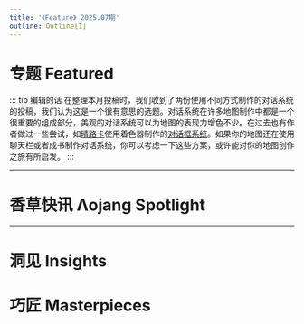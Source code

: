 ```yaml
---
title: '《Feature》 2025.07期'
outline: Outline[1]
---
```


<!-- markdownlint-disable MD033 MD041 -->
<script setup>
    import { useData } from 'vitepress'

    const { isDark } = useData()
</script>

<JournalHead
    cover = "../cover/202507/202507.png"
    :coverLink="'https://www.bilibili.com/video/BV1wXurzhEsW'"
    :editors = "['CR_019','Alumopper']"
    :credits = "['DJ FK']"
/>

 

# 专题 Featured

::: tip 编辑的话
在整理本月投稿时，我们收到了两份使用不同方式制作的对话系统的投稿，我们认为这是一个很有意思的选题。对话系统在许多地图制作中都是一个很重要的组成部分，美观的对话系统可以为地图的表现力增色不少。在过去也有作者做过一些尝试，如[晴路卡](https://space.bilibili.com/33229178/)使用着色器制作的[对话框系统](https://www.bilibili.com/video/BV1yZ4y1v7Vx/)。如果你的地图还在使用聊天栏或者成书制作对话系统，你可以考虑一下这些方案，或许能对你的地图创作之旅有所启发。
:::

<IndexCompatible
    title = "以防你不知道我可以在MC里玩千恋万花"
    url = "../archive/202507/0/content"
    authorName = "SKSAMA"
    abstract = "本项目旨在通过简单的方式，在MC中创建类似Galgame的对话框，支持自定义配置立绘、对话、选项等，效果良好，可用于地图创作等场景中。"
    avatarUrl = '../archive/_authors/sk.jpg'
    :socialLinks="[
        { name: 'BiliBili', url: 'https://space.bilibili.com/1546917549' },
        { name: 'GitHub', url: 'https://github.com/ymqlgthbSakuraDream' }
    ]"
    background = '../archive/202507/_assets/0.png'
/>

<IndexCompatible
    title = "更好的剧情对话"
    url = "../archive/202507/1/content"
    authorName = "icuqALT10"
    abstract = "根据1.21.6新版的/dialog指令和对话框系统制作的，支持 任意立绘、任意名称、任意内容、任意选项 的剧情对话系统。"
    avatarUrl = '../archive/_authors/icuqalt10.jpg'
    :socialLinks="[
        { name: 'BiliBili', url: 'https://space.bilibili.com/1239940161' }
    ]"
    background = '../archive/202507/_assets/1.png'
/>

---
# 香草快讯 Λojang Spotlight

<IndexCompatible
    title = "香草快讯 - 2025年7月"
    url = "../archive/202507/spotlight/content"
    authorName = "Alumopper"
    abstract = "这里是香草快讯，全Minecraft最Vanilla的技术性快照新闻，由本社记者香草狐为你报道最新快照消息~本月更新 *跟没有一样*，总体属于中杯上水平。
"
    avatarUrl = '../archive/_authors/alumopper.jpg'
    :socialLinks="[
        { name: 'BiliBili', url: 'https://space.bilibili.com/280394409' },
        { name: 'GitHub', url: 'https://github.com/Alumopper' }
    ]"
    background = '../archive/202507/_assets/spotlight.png'
/>

---
# 洞见 Insights

<IndexCompatible
    title = "minecraft指令烹饪指南：凉拌实体选择器"
    url = "../archive/202507/2/content"
    authorName = "创小业"
    abstract = "本文结合mojang的源码实现，深度解析了不同的目标选择器参数对数据包性能造成的影响，及纠正一些常见的误区。"
    avatarUrl = '../archive/_authors/mini_ye.jpg'
    :socialLinks="[
        { name: 'BiliBili', url: 'https://space.bilibili.com/133430292' }
    ]"
/>

<IndexCompatible
    title = "《大别墅》与对话框杂谈"
    url = "../archive/202507/3/content"
    authorName = "Dahesor"
    abstract = "本文记录并探讨了数个笔者在研究新版本对话框以及制作《大别墅》数据包时所遇的困难，趣事，以及它们的最终解决方案。"
    avatarUrl = '../archive/_authors/dahesor.jpg'
    :socialLinks="[
        { name: 'BiliBili', url: 'https://space.bilibili.com/1017007290' },
        { name: 'GitHub', url: 'https://github.com/Dahesor/' }
    ]"
/>

<IndexCompatible
    title = "动态自定义物品使用冷却"
    url = "../archive/202507/4/content"
    authorName = "icuqALT10"
    abstract = "本文介绍了另一种基于右键检测方法的动态自定义物品冷却方法。"
    avatarUrl = '../archive/_authors/icuqalt10.jpg'
    :socialLinks="[
        { name: 'BiliBili', url: 'https://space.bilibili.com/1239940161' }
    ]"
/>

# 巧匠 Masterpieces

<IndexCompatible
    title = "一种基于展示实体的法阵"
    url = "../archive/202507/5/content"
    authorName = "SKSAMA"
    abstract = "本项目旨在通过简单的函数调用创建多样的法阵效果，和笔者的其他项目类似，同样支持通过较为简单的配置实现丰富的效果。"
    avatarUrl = '../archive/_authors/sk.jpg'
    :socialLinks="[
        { name: 'BiliBili', url: 'https://space.bilibili.com/1546917549' },
        { name: 'GitHub', url: 'https://github.com/ymqlgthbSakuraDream' }
    ]"
    background = '../archive/202506/_assets/5.jpg'
/>

<IndexCompatible
    title = "Minecraft资源包/数据包构建工具"
    url = "../archive/202507/6/content"
    authorName = "古镇天Gugle"
    abstract = "本项目是一个基于Web的模块化Minecraft资源包/数据包构建工具，通过创新性的前端架构解决了传统资源包开发中的模块复用、版本兼容和分发效率问题。系统采用纯前端实现，利用GitHub API获取仓库资源，自动转换不同版本的资源格式，并实现用户自定义模块组合功能，最终生成定制化ZIP资源包。项目提供了标准化项目模板和配置文件格式，显著降低了资源包开发门槛，促进了Minecraft社区的协作与创新。"
    avatarUrl = '../archive/_authors/gugle.jpg'
    :socialLinks="[
        { name: 'BiliBili', url: 'https://space.bilibili.com/19822751' }
    ]"
/>


<ClientOnly>
  <GiscusComment
    repo="CR-019/datapack-index"
    repoId="R_kgDONRhuqw"
    category="闲聊 Chats"
    categoryId="DIC_kwDONRhuq84CkchW"
    mapping="number"
    term="20"
    :strict="false"
    :reactionsEnabled="true"
    emitMetadata="0"
    inputPosition="top"
    :theme="isDark ? 'dark' : 'light'"
    lang="zh-CN"
    loading="lazy"
    class="giscus-wrapper"
  />
</ClientOnly>

<style>
.giscus-wrapper {
  margin: 3rem auto;
  max-width: 800px;
  padding-top: 2rem;
  border-top: 1px solid var(--vp-c-divider);
}
</style>